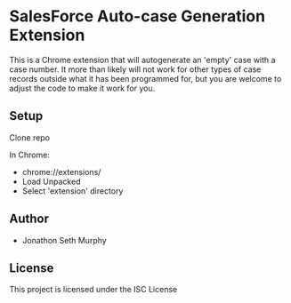 # SalesForce Auto-case Generation Extension

This is a Chrome extension that will autogenerate an 'empty' case with a case number. It more than likely will not work for other types of case records outside what it has been programmed for, but you are welcome to adjust the code to make it work for you. 

## Setup

Clone repo

In Chrome:
* chrome://extensions/
* Load Unpacked
* Select 'extension' directory

## Author

* Jonathon Seth Murphy

## License

This project is licensed under the ISC License

